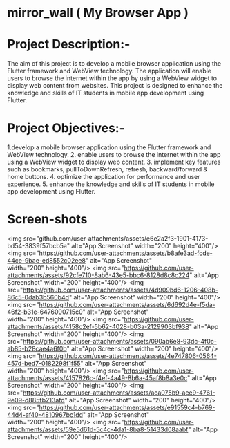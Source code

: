# mirror_wall ( My Browser App )

# Project Description:-
The aim of this project is to develop a mobile browser application using the Flutter framework
and WebView technology. The application will enable users to browse the internet within the app
by using a WebView widget to display web content from websites. This project is designed to
enhance the knowledge and skills of IT students in mobile app development using Flutter.
# Project Objectives:-
1.develop a mobile browser application using the Flutter framework and WebView
technology.
2. enable users to browse the internet within the app using a WebView widget to display web
content.
3. implement key features such as bookmarks, pullToDownRefresh, refresh, backward/forward
& home buttons.
4. optimize the application for performance and user experience.
5. enhance the knowledge and skills of IT students in mobile app development using Flutter.
# Screen-shots
<img src="github.com/user-attachments/assets/e6e2a2f3-1901-4173-bd54-3839f57bcb5a" alt="App Screenshot" width="200" height="400"/>
<img src="https://github.com/user-attachments/assets/b8afe3ad-fcde-44ce-9bae-ed8552c02ee8" alt="App Screenshot" width="200" height="400"/>
<img src="https://github.com/user-attachments/assets/92cfe710-8ab6-43e5-bbc6-8128d8c8c224" alt="App Screenshot" width="200" height="400"/>
<img src="https://github.com/user-attachments/assets/4d909bd6-1206-408b-86c5-0dab3b560b4d" alt="App Screenshot" width="200" height="400"/>
<img src="https://github.com/user-attachments/assets/6d692d4e-f5da-46f2-b31e-6476000715c0" alt="App Screenshot" width="200" height="400"/>
<img src="https://github.com/user-attachments/assets/4158c2ef-5b62-4028-b03a-2129903bf938" alt="App Screenshot" width="200" height="400"/>
<img src="https://github.com/user-attachments/assets/090ab6e8-93dc-4f0c-ab85-b28cae4a6f0b" alt="App Screenshot" width="200" height="400"/>
<img src="https://github.com/user-attachments/assets/4e747806-0564-457d-bed7-0182298f1f55" alt="App Screenshot" width="200" height="400"/>
<img src="https://github.com/user-attachments/assets/4157826c-f4ef-4a49-8b6a-45af8b8a3e0c" alt="App Screenshot" width="200" height="400"/>
<img src="https://github.com/user-attachments/assets/aca075b9-aee9-4761-9e09-d885fb213afd" alt="App Screenshot" width="200" height="400"/>
<img src="https://github.com/user-attachments/assets/e91559c4-b769-44d4-af40-4810967bc1dd" alt="App Screenshot" width="200" height="400"/>
<img src="https://github.com/user-attachments/assets/59e5d61d-5c4c-4da1-8ba8-51433d08aabf" alt="App Screenshot" width="200" height="400"/>






